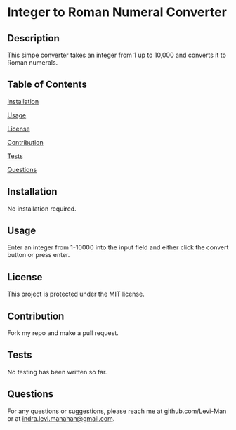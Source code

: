 
# Integer to Roman Numeral Converter

## Description
This simpe converter takes an integer from 1 up to 10,000 and converts it to Roman numerals. 

## Table of Contents

[Installation](#installation)

[Usage](#usage)

[License](#license)

[Contribution](#contribution)

[Tests](#tests)

[Questions](#questions)

## Installation
No installation required.

## Usage
Enter an integer from 1-10000 into the input field and either click the convert button or press enter. 

## License
This project is protected under the MIT license.

## Contribution
Fork my repo and make a pull request. 

## Tests
No testing has been written so far. 

## Questions
For any questions or suggestions, please reach me at github.com/Levi-Man or at indra.levi.manahan@gmail.com.

